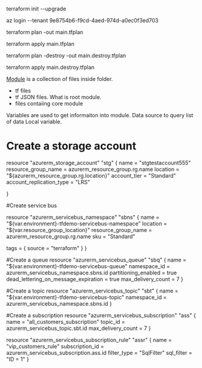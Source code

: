  terraform init --upgrade

 az login --tenant 9e8754b6-f9cd-4aed-974d-a0ec0f3ed703

 terraform plan -out main.tfplan

 terraform apply main.tfplan

 terraform plan -destroy -out main.destroy.tfplan

terraform apply main.destroy.tfplan


[Module](https://www.youtube.com/watch?v=0YLPfSLbp9Y&list=PLnWpsLZNgHzVVslxs8Bwq19Ng0ff4XlFv&index=4) is a collection of files inside folder.
 - tf files
 - tf JSON files.
What is root module.
 - files contaiing core module

 Variables are used to get informaiton into module.
 Data source to query list of data
 Local variable.





# Create a storage account 

resource "azurerm_storage_account" "stg" {
    name = "stgtestaccount555"
    resource_group_name = azurerm_resource_group.rg.name
    location = "${azurerm_resource_group.rg.location}"
    account_tier = "Standard"
    account_replication_type = "LRS"
  
}

#Create service bus

resource "azurerm_servicebus_namespace" "sbns" {
  name                = "${var.environment}-tfdemo-servicebus-namespace"
  location            = "${var.resource_group_location}"
  resource_group_name = azurerm_resource_group.rg.name 
  sku                 = "Standard"

  tags = {
    source = "terraform"
  }
}

#Create a queue
resource "azurerm_servicebus_queue" "sbq" {
  name         = "${var.environment}-tfdemo-servicebus-queue"
  namespace_id = azurerm_servicebus_namespace.sbns.id
  partitioning_enabled = true
  dead_lettering_on_message_expiration = true
  max_delivery_count = 7
}

#Create a topic
resource "azurerm_servicebus_topic" "sbt" {
  name         = "${var.environment}-tfdemo-servicebus-topic"
  namespace_id = azurerm_servicebus_namespace.sbns.id
}

#Create a subscription
resource "azurerm_servicebus_subscription" "ass" {
  name               = "all_customers_subscription"
  topic_id           = azurerm_servicebus_topic.sbt.id
  max_delivery_count = 7
}

resource "azurerm_servicebus_subscription_rule" "assr" {
  name            = "vip_customers_rule"
  subscription_id = azurerm_servicebus_subscription.ass.id
  filter_type     = "SqlFilter"
  sql_filter      = "ID = 1"
}